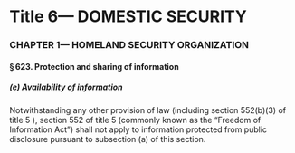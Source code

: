 
# Title 6— DOMESTIC SECURITY
### CHAPTER 1— HOMELAND SECURITY ORGANIZATION
#### § 623. Protection and sharing of information
##### (e) Availability of information

Notwithstanding any other provision of law (including section 552(b)(3) of title 5 ), section 552 of title 5 (commonly known as the “Freedom of Information Act”) shall not apply to information protected from public disclosure pursuant to subsection (a) of this section.
